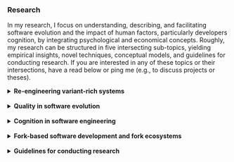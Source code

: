 ### Research

In my research, I focus on understanding, describing, and facilitating software evolution and the impact of human factors, particularly developers cognition, by integrating psychological and economical concepts. Roughly, my research can be structured in five intersecting sub-topics, yielding empirical insights, novel techniques, conceptual models, and guidelines for conducting research. If you are interested in any of these topics or their intersections, have a read below or ping me (e.g., to discuss projects or theses).

<details>
<summary style="cursor:pointer;"><b style="cursor:pointer;">Re-engineering variant-rich systems</b></summary>

The primary focus of my <a href="assets/papers/diss.pdf" target="_blank" rel="me noopener noreferrer">dissertation</a><a href="assets/papers/diss.pdf" target="_blank" rel="me noopener noreferrer"></a> has been on the re-engineering of variant-rich systems. A variant-rich system describes a number of reused software variants that are similar, but have unique functionalities (i.e., features) to fulfill individual customer requirements. Organizations implement variant-rich systems through different techniques, which can be primarily distinguished into clone-based (e.g., copy-paste, clone & own) or platform-based (e.g., product-line engineering) strategies. Most developers start with clone-based development by creating and adapting a copy of an existing variant, since it is well supported and readily available, for instance, via forking on GitHub. However, an increasing number of cloned variants can easily cause problems in developing and maintaining the variant-rich system, for instance, because new features or bug fixes must be propagated between the independent and co-evolving variants. In such cases, organizations often decide to adopt a platform by re-engineering their cloned variants. A platform builds on a variability mechanism (i.e., a technique for implementing configuration options, such as the C preprocessor) and automated tool support (e.g., for modeling features, configuring, and deriving variants) to help developers reuse software artifacts more systematically.

<br><br>

<b>Contributions</b>
<ul>
  <li> We empirically elicited economical data on the (re-)engineering of variant-rich systems, highlighting that organizations should aim to iteratively move towards platform-based software reuse but must be aware about costly factors (e.g., feature location). The data can help organizations in their decision making and confirms/refutes established assumptions in research (e.g., change propagation can be more challenging in a platform than often assumed).<a href="assets/papers/Krueger2020CostComparision.pdf" target="_blank" rel="me noopener noreferrer"><img src="logos/pdf.png" height="12px" style="margin-inline-start: 0.5em" alt="pdf"/></a><a href="assets/papers/Krueger2020ApoCosts.pdf" target="_blank" rel="me noopener noreferrer"><img src="logos/pdf.png" height="12px" style="margin-inline-start: 0.5em" alt="pdf"/></a><a href="assets/papers/Krueger2016CostEstimation.pdf" target="_blank" rel="me noopener noreferrer"><img src="logos/pdf.png" height="12px" style="margin-inline-start: 0.5em" alt="pdf"/></a><a href="assets/papers/Krueger2021CostsComparisonSE.pdf" target="_blank" rel="me noopener noreferrer"><img src="logos/pdf.png" height="12px" style="margin-inline-start: 0.5em" alt="pdf"/></a></li>

  <li>We published academic and industrial case studies on re-engineering variant-rich systems, providing insights into the processes, pitfalls, and benefits.<a href="assets/papers/Cortinas2023RetireSPLs.pdf" target="_blank" rel="me noopener noreferrer"><img src="logos/pdf.png" height="12px" style="margin-inline-start: 0.5em" alt="pdf"/></a><a href="assets/papers/Kuiter2018Cloning.pdf" target="_blank" rel="me noopener noreferrer"><img src="logos/pdf.png" height="12px" style="margin-inline-start: 0.5em" alt="pdf"/></a><a href="assets/papers/Krueger2018FeatureC.pdf" target="_blank" rel="me noopener noreferrer"><img src="logos/pdf.png" height="12px" style="margin-inline-start: 0.5em" alt="pdf"/></a><a href="assets/papers/Kuiter2021PigNap.pdf" target="_blank" rel="me noopener noreferrer"><img src="logos/pdf.png" height="12px" style="margin-inline-start: 0.5em" alt="pdf"/></a><a href="assets/papers/Akesson2019ApoMigrationPP.pdf" target="_blank" rel="me noopener noreferrer"><img src="logos/pdf.png" height="12px" style="margin-inline-start: 0.5em" alt="pdf"/></a><a href="assets/papers/Debbiche2019ApoMigrationFOP.pdf" target="_blank" rel="me noopener noreferrer"><img src="logos/pdf.png" height="12px" style="margin-inline-start: 0.5em" alt="pdf"/></a><a href="assets/papers/Krueger2017FindingFeatures.pdf" target="_blank" rel="me noopener noreferrer"><img src="logos/pdf.png" height="12px" style="margin-inline-start: 0.5em" alt="pdf"/></a></li>

  <li>We collected empirical insights into the feature-location problem, and how to tackle it by eagerly tracing features in advance, recommending that feature traces in the source code should be lightweight and separated from variability mechanisms to facilitate program comprehension.<a href="assets/papers/Krueger2019Traceability.pdf" target="_blank" rel="me noopener noreferrer"><img src="logos/pdf.png" height="12px" style="margin-inline-start: 0.5em" alt="pdf"/></a><a href="assets/papers/Fenske2020ifdefDilemma.pdf" target="_blank" rel="me noopener noreferrer"><img src="logos/pdf.png" height="12px" style="margin-inline-start: 0.5em" alt="pdf"/></a><a href="assets/papers/Krueger2019FeatureFacets.pdf" target="_blank" rel="me noopener noreferrer"><img src="logos/pdf.png" height="12px" style="margin-inline-start: 0.5em" alt="pdf"/></a><a href="assets/papers/Krieter2018ManagingVariability.pdf" target="_blank" rel="me noopener noreferrer"><img src="logos/pdf.png" height="12px" style="margin-inline-start: 0.5em" alt="pdf"/></a><a href="assets/papers/Krueger2018PhysicalSeparation.pdf" target="_blank" rel="me noopener noreferrer"><img src="logos/pdf.png" height="12px" style="margin-inline-start: 0.5em" alt="pdf"/></a><a href="assets/papers/Krueger2019FeatureLocation.pdf" target="_blank" rel="me noopener noreferrer"><img src="logos/pdf.png" height="12px" style="margin-inline-start: 0.5em" alt="pdf"/></a><a href="assets/papers/Krueger2018Recommender.pdf" target="_blank" rel="me noopener noreferrer"><img src="logos/pdf.png" height="12px" style="margin-inline-start: 0.5em" alt="pdf"/></a><a href="assets/papers/Krueger2018SeparationConcerns.pdf" target="_blank" rel="me noopener noreferrer"><img src="logos/pdf.png" height="12px" style="margin-inline-start: 0.5em" alt="pdf"/></a><a href="assets/papers/Krueger2018Marlin.pdf" target="_blank" rel="me noopener noreferrer"><img src="logos/pdf.png" height="12px" style="margin-inline-start: 0.5em" alt="pdf"/></a><a href="assets/papers/Krueger2020TraceabilitySE.pdf" target="_blank" rel="me noopener noreferrer"><img src="logos/pdf.png" height="12px" style="margin-inline-start: 0.5em" alt="pdf"/></a><a href="assets/papers/Fenske2021IfdefsSE.pdf" target="_blank" rel="me noopener noreferrer"><img src="logos/pdf.png" height="12px" style="margin-inline-start: 0.5em" alt="pdf"/></a><a href="assets/papers/Krueger2017Lost.pdf" target="_blank" rel="me noopener noreferrer"><img src="logos/pdf.png" height="12px" style="margin-inline-start: 0.5em" alt="pdf"/></a></li>

  <li>We constructed a process model<a href="assets/papers/Krueger2020promotepl.pdf" target="_blank" rel="me noopener noreferrer"><img src="logos/pdf.png" height="12px" style="margin-inline-start: 0.5em" alt="pdf"/></a>, conceptual model<a href="assets/papers/Ananieva2022ConceptualModelExtension.pdf" target="_blank" rel="me noopener noreferrer"><img src="logos/pdf.png" height="12px" style="margin-inline-start: 0.5em" alt="pdf"/></a><a href="assets/papers/Ananieva2020ConceptualModel.pdf" target="_blank" rel="me noopener noreferrer"><img src="logos/pdf.png" height="12px" style="margin-inline-start: 0.5em" alt="pdf"/></a>, and operations<a href="assets/papers/Ananieva2022UnifiedOperations.pdf" target="_blank" rel="me noopener noreferrer"><img src="logos/pdf.png" height="12px" style="margin-inline-start: 0.5em" alt="pdf"/></a> for specifying and supporting the (re-)engineering and evolution of variant-rich systems by providing an understanding of contemporary practices.</li>

  <li>We develop techniques for supporting developers in (re-)engineering endeavors of variant-rich systems, for instance, for analyzing the variability of source code, feature modeling, or visualziations.<a href="assets/papers/Kuiter2023variedSE.pdf" target="_blank" rel="me noopener noreferrer"><img src="logos/pdf.png" height="12px" style="margin-inline-start: 0.5em" alt="pdf"/></a><a href="assets/papers/Chen2023ComparisonVisualizations.pdf" target="_blank" rel="me noopener noreferrer"><img src="logos/pdf.png" height="12px" style="margin-inline-start: 0.5em" alt="pdf"/></a><a href="assets/papers/Schulze2023FeatureCoChanges.pdf" target="_blank" rel="me noopener noreferrer"><img src="logos/pdf.png" height="12px" style="margin-inline-start: 0.5em" alt="pdf"/></a><a href="assets/papers/Kuiter2021varied.pdf" target="_blank" rel="me noopener noreferrer"><img src="logos/pdf.png" height="12px" style="margin-inline-start: 0.5em" alt="pdf"/></a><a href="assets/papers/Kuiter2018PCLocator.pdf" target="_blank" rel="me noopener noreferrer"><img src="logos/pdf.png" height="12px" style="margin-inline-start: 0.5em" alt="pdf"/></a><a href="assets/papers/Mukelabai2018PEoPL.pdf" target="_blank" rel="me noopener noreferrer"><img src="logos/pdf.png" height="12px" style="margin-inline-start: 0.5em" alt="pdf"/></a><a href="assets/papers/Kuiter2019FeatureModeling.pdf" target="_blank" rel="me noopener noreferrer"><img src="logos/pdf.png" height="12px" style="margin-inline-start: 0.5em" alt="pdf"/></a><a href="assets/papers/Ludwig2019CovertPhantomFeatures.pdf" target="_blank" rel="me noopener noreferrer"><img src="logos/pdf.png" height="12px" style="margin-inline-start: 0.5em" alt="pdf"/></a><a href="assets/papers/Krieter2017FeatureIDELib.pdf" target="_blank" rel="me noopener noreferrer"><img src="logos/pdf.png" height="12px" style="margin-inline-start: 0.5em" alt="pdf"/></a><a href="assets/papers/Ludwig2020FeatureCoPP.pdf" target="_blank" rel="me noopener noreferrer"><img src="logos/pdf.png" height="12px" style="margin-inline-start: 0.5em" alt="pdf"/></a><a href="assets/papers/Krueger2016FeatureCoPP.pdf" target="_blank" rel="me noopener noreferrer"><img src="logos/pdf.png" height="12px" style="margin-inline-start: 0.5em" alt="pdf"/></a></li>

  <li>We have proposed guidelines for assessing and planning the (re-)engineering of variant-rich systems, for instance, feature modeling principles or product-structuring concepts for systems platforms.<a href="assets/papers/Zellmer2023ProductStructuring.pdf" target="_blank" rel="me noopener noreferrer"><img src="logos/pdf.png" height="12px" style="margin-inline-start: 0.5em" alt="pdf"/></a><a href="assets/papers/Holsten2023EEPlatforms.pdf" target="_blank" rel="me noopener noreferrer"><img src="logos/pdf.png" height="12px" style="margin-inline-start: 0.5em" alt="pdf"/></a><a href="assets/papers/Lindohf2021LargeFEF.pdf" target="_blank" rel="me noopener noreferrer"><img src="logos/pdf.png" height="12px" style="margin-inline-start: 0.5em" alt="pdf"/></a><a href="assets/papers/Nesic2020PrinciplesSE.pdf" target="_blank" rel="me noopener noreferrer"><img src="logos/pdf.png" height="12px" style="margin-inline-start: 0.5em" alt="pdf"/></a><a href="assets/papers/Krueger2020Explant.pdf" target="_blank" rel="me noopener noreferrer"><img src="logos/pdf.png" height="12px" style="margin-inline-start: 0.5em" alt="pdf"/></a><a href="assets/papers/Nesic2019Principles.pdf" target="_blank" rel="me noopener noreferrer"><img src="logos/pdf.png" height="12px" style="margin-inline-start: 0.5em" alt="pdf"/></a></li>

  <li>Other contributions on variant-rich systems include, for instance, datasets<a href="assets/papers/Krueger2018ApoGames.pdf" target="_blank" rel="me noopener noreferrer"><img src="logos/pdf.png" height="12px" style="margin-inline-start: 0.5em" alt="pdf"/></a><a href="assets/papers/Krueger2019TalkingPL.pdf" target="_blank" rel="me noopener noreferrer"><img src="logos/pdf.png" height="12px" style="margin-inline-start: 0.5em" alt="pdf"/></a>, definitions of benchmarks<a href="assets/papers/Strueber2019Benchmarking.pdf" target="_blank" rel="me noopener noreferrer"><img src="logos/pdf.png" height="12px" style="margin-inline-start: 0.5em" alt="pdf"/></a>, concepts for promoting systems security/safety<a href="assets/papers/May2023SPLERP.pdf" target="_blank" rel="me noopener noreferrer"><img src="logos/pdf.png" height="12px" style="margin-inline-start: 0.5em" alt="pdf"/></a><a href="assets/papers/May2022SecureDataStorages.pdf" target="_blank" rel="me noopener noreferrer"><img src="logos/pdf.png" height="12px" style="margin-inline-start: 0.5em" alt="pdf"/></a><a href="assets/papers/Krieter2018DSPLs.pdf" target="_blank" rel="me noopener noreferrer"><img src="logos/pdf.png" height="12px" style="margin-inline-start: 0.5em" alt="pdf"/></a><a href="assets/papers/Kenner2021SecuritySfateySPL.pdf" target="_blank" rel="me noopener noreferrer"><img src="logos/pdf.png" height="12px" style="margin-inline-start: 0.5em" alt="pdf"/></a><a href="assets/papers/Kenner2020SecurityFMs.pdf" target="_blank" rel="me noopener noreferrer"><img src="logos/pdf.png" height="12px" style="margin-inline-start: 0.5em" alt="pdf"/></a>, visions for future research on variant-rich systems<a href="assets/papers/Assuncao2020VariabilityManagementMicroservices.pdf" target="_blank" rel="me noopener noreferrer"><img src="logos/pdf.png" height="12px" style="margin-inline-start: 0.5em" alt="pdf"/></a><a href="assets/papers/Krueger2017CPS.pdf" target="_blank" rel="me noopener noreferrer"><img src="logos/pdf.png" height="12px" style="margin-inline-start: 0.5em" alt="pdf"/></a><a href="assets/papers/Assuncao2021VM4ModernTech.pdf" target="_blank" rel="me noopener noreferrer"><img src="logos/pdf.png" height="12px" style="margin-inline-start: 0.5em" alt="pdf"/></a><a href="assets/papers/Krueger2020VariVolution.pdf" target="_blank" rel="me noopener noreferrer"><img src="logos/pdf.png" height="12px" style="margin-inline-start: 0.5em" alt="pdf"/></a><a href="assets/papers/Nieke2019VariVolution.pdf" target="_blank" rel="me noopener noreferrer"><img src="logos/pdf.png" height="12px" style="margin-inline-start: 0.5em" alt="pdf"/></a>, and support for quality assurance<a href="assets/papers/Krueger2018MutationOperators.pdf" target="_blank" rel="me noopener noreferrer"><img src="logos/pdf.png" height="12px" style="margin-inline-start: 0.5em" alt="pdf"/></a><a href="assets/papers/AlHajjaji2017MutationTesting.pdf" target="_blank" rel="me noopener noreferrer"><img src="logos/pdf.png" height="12px" style="margin-inline-start: 0.5em" alt="pdf"/></a><a href="assets/papers/AlHajjaji2017ClusterBasedTesting.pdf" target="_blank" rel="me noopener noreferrer"><img src="logos/pdf.png" height="12px" style="margin-inline-start: 0.5em" alt="pdf"/></a><a href="assets/papers/Krueger2018TestRefactoring.pdf" target="_blank" rel="me noopener noreferrer"><img src="logos/pdf.png" height="12px" style="margin-inline-start: 0.5em" alt="pdf"/></a><a href="assets/papers/Krueger2019MutationOperatorsJF.pdf" target="_blank" rel="me noopener noreferrer"><img src="logos/pdf.png" height="12px" style="margin-inline-start: 0.5em" alt="pdf"/></a>.</li>
</ul>

<b>Some interesting reads</b>
<ul>
  <li><a href="assets/papers/Ananieva2022ConceptualModelExtension.pdf" target="_blank" rel="me noopener noreferrer">Empirical Software Engineering 2022<img src="logos/pdf.png" height="12px" style="margin-inline-start: 0.5em" alt="pdf"/></a>: We have proposed a conceptual model for unifying variability in space and time to guide contemporary research and tool development.</li>

  <li><a href="assets/papers/Kuiter2021varied.pdf" target="_blank" rel="me noopener noreferrer">Empirical Software Engineering 2021<img src="logos/pdf.png" height="12px" style="margin-inline-start: 0.5em" alt="pdf"/></a>: With funding from pure-systems GmbH, we have formalized and implemented operations in a tool that enables collaborative, distributed feature modeling; which works similar to Google Docs for text.</li>

  <li><a href="assets/papers/Lindohf2021LargeFEF.pdf" target="_blank" rel="me noopener noreferrer">Empirical Software Engineering 2021<img src="logos/pdf.png" height="12px" style="margin-inline-start: 0.5em" alt="pdf"/></a>: We have instantiated the Family Evaluation Framework for assessing software product-line engineering in a company, reporting how to use the framework for managing and monitoring.</li>
  
  <li><a href="assets/papers/Krueger2020CostComparision.pdf" target="_blank" rel="me noopener noreferrer">ESEC/FSE 2020<img src="logos/pdf.png" height="12px" style="margin-inline-start: 0.5em" alt="pdf"/></a>: We elicited data through a literature review and interviews to collect reliable empirical insights on the costs of clone- and platform-based software reuse; confirming many established hypotheses, but also refuting some.</li>

  <li><a href="assets/papers/Fenske2020ifdefDilemma.pdf" target="_blank" rel="me noopener noreferrer">ICSME 2020<img src="logos/pdf.png" height="12px" style="margin-inline-start: 0.5em" alt="pdf"/></a>: We conducted a large-scale study with open-source developers, revealing that while they preferred refactored preprocessor directives, they actually performed worse in two program comprehension tasks; and had particular challenges in understanding the configurability of the source code.</li>

  <li><a href="assets/papers/Krueger2019Traceability.pdf" target="_blank" rel="me noopener noreferrer">ESEC/FSE 2019<img src="logos/pdf.png" height="12px" style="margin-inline-start: 0.5em" alt="pdf"/></a>: We report an online experiment in which practitioners solved six comprehension tasks while exposed to different types of feature traces, indicating that virtual traces (i.e., annotations) can facilitate program comprehension.</li>

  <li><a href="assets/papers/Nesic2019Principles.pdf" target="_blank" rel="me noopener noreferrer">ESEC/FSE 2019<img src="logos/pdf.png" height="12px" style="margin-inline-start: 0.5em" alt="pdf"/></a>: We elicited a collection of feature modeling principles from the literature and interviews with practitioners to facilitate the construction of feature models.</li>
  
  <li><a href="assets/papers/Krueger2019FeatureFacets.pdf" target="_blank" rel="me noopener noreferrer">Journal of Systems and Software 2019<img src="logos/pdf.png" height="12px" style="margin-inline-start: 0.5em" alt="pdf"/></a>: We investigated how to recover feature facets for two open-source systems, showing what information sources in social-coding platforms (e.g., GitHub) can be helpful to understand important properties of the respective system.</li>
</ul>

<b>Projects and funding</b>
<ul>
  <li>Pure-Systems GmbH: Go SPLC 2019 Challenge project</li>
  <li>German Academic Exchange Service: IFI fellowship, research visits fellowship, conference traveling fellowship</li>
  <li>European Union: Erasmus traineeship grant</li>
</ul>

</details>

<br>

<details>
<summary style="cursor:pointer;"><b style="cursor:pointer;">Quality in software evolution</b></summary>

Most software systems exist for a longer time, and thus are evolving. There are numerous reasons why software evolves, for instance, because new features are added (with the system potentially becoming variant-rich), refactorings employed, or bugs fixed. However, not every evolution may improve the system. Instead, a change may lead to new bugs in the system or a general degeneration of the source code; causing, for instance, architectural or code smells, technical debt, or incomprehensible code. It is important to understand how software degenerates and how this is impacted or impacts developers. Precisely, a system may become less and less comprehensible, requiring major re-engineering to improve its quality and make it usable for an organization.

<br><br>
  
<b>Contributions</b>
<ul>
  <li>We are working on improving techniques for automatically repairing bugs and quality problems that stem from the misuse of APIs, for instance, after an API has been updated.<a href="assets/papers/Nielebock2021GraphDistance.pdf" target="_blank" rel="me noopener noreferrer"><img src="logos/pdf.png" height="12px" style="margin-inline-start: 0.5em" alt="pdf"/></a><a href="assets/papers/Nielebock2020MisuseAPI.pdf" target="_blank" rel="me noopener noreferrer"><img src="logos/pdf.png" height="12px" style="margin-inline-start: 0.5em" alt="pdf"/></a><a href="assets/papers/Nielebock2020MEmbeddingMisuseRepairAPI.pdf" target="_blank" rel="me noopener noreferrer"><img src="logos/pdf.png" height="12px" style="margin-inline-start: 0.5em" alt="pdf"/></a></li>

  <li>We contribute empirical insights into quality problems arising during the evolution of software systems, such as architectural degeneration, support for program comprehension, or tangled evolution histories.<a href="assets/papers/Gnoyke2023SmellTrackingTooling.pdf" target="_blank" rel="me noopener noreferrer"><img src="logos/pdf.png" height="12px" style="margin-inline-start: 0.5em" alt="pdf"/></a><a href="assets/papers/Gnoyke2021ArchSmellsEvolution.pdf" target="_blank" rel="me noopener noreferrer"><img src="logos/pdf.png" height="12px" style="margin-inline-start: 0.5em" alt="pdf"/></a><a href="assets/papers/Nielebock2019Comments.pdf" target="_blank" rel="me noopener noreferrer"><img src="logos/pdf.png" height="12px" style="margin-inline-start: 0.5em" alt="pdf"/></a><a href="assets/papers/Gnoyke2022ArchSmellsEvolutionSE.pdf" target="_blank" rel="me noopener noreferrer"><img src="logos/pdf.png" height="12px" style="margin-inline-start: 0.5em" alt="pdf"/></a><a href="assets/papers/Assuncao2023MicroserviceEvolution.pdf" target="_blank" rel="me noopener noreferrer"><img src="logos/pdf.png" height="12px" style="margin-inline-start: 0.5em" alt="pdf"/></a></li>

  <li>We study how organizations can benefit from measuring their software evolution, and thus improve their practices using KPIs, process, mining, or other metrics.<a href="assets/papers/Coremans2023ProcessMiningTFS.pdf" target="_blank" rel="me noopener noreferrer"><img src="logos/pdf.png" height="12px" style="margin-inline-start: 0.5em" alt="pdf"/></a><a href="assets/papers/Sueruecue2020KeyPerformanceIndicators.pdf" target="_blank" rel="me noopener noreferrer"><img src="logos/pdf.png" height="12px" style="margin-inline-start: 0.5em" alt="pdf"/></a><a href="assets/papers/Sueruecue2021KPIsSE.pdf" target="_blank" rel="me noopener noreferrer"><img src="logos/pdf.png" height="12px" style="margin-inline-start: 0.5em" alt="pdf"/></a></li>

  <li>Other contributions on software quality in evolution involve datasets<a href="assets/papers/Nielebock2021AndroidCompass.pdf" target="_blank" rel="me noopener noreferrer"><img src="logos/pdf.png" height="12px" style="margin-inline-start: 0.5em" alt="pdf"/></a>, industrial case studies<a href="assets/papers/Krueger2017FollowTheSun.pdf" target="_blank" rel="me noopener noreferrer"><img src="logos/pdf.png" height="12px" style="margin-inline-start: 0.5em" alt="pdf"/></a>, visions of related cognitive challenges<a href="assets/papers/Krueger2019KnowledgeEvolution.pdf" target="_blank" rel="me noopener noreferrer"><img src="logos/pdf.png" height="12px" style="margin-inline-start: 0.5em" alt="pdf"/></a>, and investigations of how communities provide information<a href="assets/papers/Krueger2020CommunitiesContribute.pdf" target="_blank" rel="me noopener noreferrer"><img src="logos/pdf.png" height="12px" style="margin-inline-start: 0.5em" alt="pdf"/></a> or use tools<a href="assets/papers/Krueger2017Eclipse.pdf" target="_blank" rel="me noopener noreferrer"><img src="logos/pdf.png" height="12px" style="margin-inline-start: 0.5em" alt="pdf"/></a>.</li>
</ul>

<b>Some interesting reads</b>
<ul>
  <li><a href="assets/papers/Groot2024Dependencies.pdf" target="_blank" rel="me noopener noreferrer">ICSE-SEIP 2024<img src="logos/pdf.png" height="12px" style="margin-inline-start: 0.5em" alt="pdf"/></a>: We have interviewed developers at ASML to understand unintended software dependencies (e.g., architecture smells) in real-world, multi-lingual systems; finding that these are often similar to unintended dependencies in mono-lingual systems, but pose additional challenges to identify and resolve.</li>

  <li><a href="assets/papers/Assuncao2023MicroserviceEvolution.pdf" target="_blank" rel="me noopener noreferrer">Journal of Systems and Software 2023<img src="logos/pdf.png" height="12px" style="margin-inline-start: 0.5em" alt="pdf"/></a>: We analyzed for 11 open-source microservice systems to what extent their changes are tangled with respect to what microservices and what types of changes they involve, finding that there seems no focus or clear separation of distinct business/microservice-oriented changes.</li>

  <li><a href="assets/papers/Coremans2023ProcessMiningTFS.pdf" target="_blank" rel="me noopener noreferrer">ICSME 2023 Industry Track<img src="logos/pdf.png" height="12px" style="margin-inline-start: 0.5em" alt="pdf"/></a>: We worked with Thermo Fisher Scientific to design a new process-mining technique that analyzes Jira issues, enabling us to recover and shed light into process activities that are not fully visible in typical version-control data.</li>

  <li><a href="assets/papers/Gnoyke2021ArchSmellsEvolution.pdf" target="_blank" rel="me noopener noreferrer">ICSME 2021<img src="logos/pdf.png" height="12px" style="margin-inline-start: 0.5em" alt="pdf"/></a>: We advanced existing tools to conduct a novel mining study on the evolution of architectural smells in open-source software and their impact on technical debt (e.g., cyclic dependencies have particular impact).</li>

  <li><a href="assets/papers/Sueruecue2020KeyPerformanceIndicators.pdf" target="_blank" rel="me noopener noreferrer">ESEC/FSE Industry Track 2020<img src="logos/pdf.png" height="12px" style="margin-inline-start: 0.5em" alt="pdf"/></a>: We contribute an experience report of how a large German company implemented and benefited from measuring key performance indicators for its software development.</li>

  <li><a href="assets/papers/Nielebock2019Comments.pdf" target="_blank" rel="me noopener noreferrer">Empirical Software Engineering 2019<img src="logos/pdf.png" height="12px" style="margin-inline-start: 0.5em" alt="pdf"/></a>: We conducted a large experiment in which developers had to comprehend smaller code examples with different types of comments, with our results and comparison to the related work indicating that comments are less helpful for smaller code excerpts and that developers often mistrust them.</li>
</ul>
  
</details>

<br>

<details>
<summary style="cursor:pointer;"><b style="cursor:pointer;">Cognition in software engineering</b></summary>

Developers, and thus humans, implement and evolve software. Consequently, software engineering is subject to cognitive biases and other psychological or sociological concepts. Unfortunately, such biases can cause problems in the software itself, for instance, bugs, architectural degeneration, or performance problems. A prime example is that developers reuse an existing implementation that solves a problem similar to theirs. However, that solution may not work properly in the new context or may not be the best solution. The developers may not properly reflect on such problems, since cognitive biases impair their rationality. Understanding cognition in software engineering, studying program comprehension, and mitigating biases can help developers improve the quality of their systems.

<br><br>

<b>Contributions</b>
<ul>
  <li>We improve our foundational understanding of what knowledge developers aim to remember, and how to measure their remaining expertise; with the results indicating that more abstract (e.g., feature) knowledge is easier to remember for them.<a href="assets/papers/Krueger2023MemorizeDocument.pdf" target="_blank" rel="me noopener noreferrer"><img src="logos/pdf.png" height="12px" style="margin-inline-start: 0.5em" alt="pdf"/></a>
  <a href="assets/papers/Saeed2023DataScientistsRecall.pdf" target="_blank" rel="me noopener noreferrer"><img src="logos/pdf.png" height="12px" style="margin-inline-start: 0.5em" alt="pdf"/></a><a href="assets/papers/Krueger2020DevelopersRecall.pdf" target="_blank" rel="me noopener noreferrer"><img src="logos/pdf.png" height="12px" style="margin-inline-start: 0.5em" alt="pdf"/></a><a href="assets/papers/Krueger2018Remember.pdf" target="_blank" rel="me noopener noreferrer"><img src="logos/pdf.png" height="12px" style="margin-inline-start: 0.5em" alt="pdf"/></a><a href="assets/papers/Krueger2021FeatureTraceMemory.pdf" target="_blank" rel="me noopener noreferrer"><img src="logos/pdf.png" height="12px" style="margin-inline-start: 0.5em" alt="pdf"/></a><a href="assets/papers/Krueger2021CareRecallSE.pdf" target="_blank" rel="me noopener noreferrer"><img src="logos/pdf.png" height="12px" style="margin-inline-start: 0.5em" alt="pdf"/></a><a href="assets/papers/Krueger2019ComprehensionMemory.pdf" target="_blank" rel="me noopener noreferrer"><img src="logos/pdf.png" height="12px" style="margin-inline-start: 0.5em" alt="pdf"/></a><a href="assets/papers/Krueger2019UnderstandingForget.pdf" target="_blank" rel="me noopener noreferrer"><img src="logos/pdf.png" height="12px" style="margin-inline-start: 0.5em" alt="pdf"/></a></li>

  <li>We are aiming to incorporate our work on human cognition to facilitate and ensure the correctness of software evolution.<a href="assets/papers/Krueger2023IntentionsNier.pdf" target="_blank" rel="me noopener noreferrer"><img src="logos/pdf.png" height="12px" style="margin-inline-start: 0.5em" alt="pdf"/></a></li>

  <li>Other contributions on developers' cognition involve studies on program comprehension and recommendations on how to improve these (see also other topics).<a href="assets/papers/Schroeter2017PC.pdf" target="_blank" rel="me noopener noreferrer"><img src="logos/pdf.png" height="12px" style="margin-inline-start: 0.5em" alt="pdf"/></a></li>
</ul>

<b>Some interesting reads</b>
<ul>
  <li><a href="assets/papers/Krueger2020DevelopersRecall.pdf" target="_blank" rel="me noopener noreferrer">ICSME 2020<img src="logos/pdf.png" height="12px" style="margin-inline-start: 0.5em" alt="pdf"/></a>: We conducted an interview survey on smaller software systems that indicates that developers focus on memorizing more abstract knowledge about their system, and are quite good at remembering knowledge.</li>

  <li><a href="assets/papers/Krueger2018Remember.pdf" target="_blank" rel="me noopener noreferrer">ICSE 2018<img src="logos/pdf.png" height="12px" style="margin-inline-start: 0.5em" alt="pdf"/></a>: We report the results of a developer survey in which we investigated what factors impact developers' memory and whether we could adopt psychological forgetting curves to measure their remaining expertise.</li>
</ul>

<b>Projects and funding</b>
<ul>
  <li>German Research Foundation: INKleSS</li>
  <li>Otto-von-Guericke University Magdeburg: Innovation fund</li>
</ul>

</details>

<br>

<details>
<summary style="cursor:pointer;"><b style="cursor:pointer;">Fork-based software development and fork ecosystems</b></summary>

Fork-based software development refers to developers creating a fork (i.e., copy) of a system and implementing, for instance, a new feature or bug fix on that fork. Afterwards, the developers request that the fork is merged back into the system, for which a review is typically performed. This development paradigm enables collaborative and distributed work, while also providing means to improve the management of concurrent development effort. However, forks can also easily become long-living clones of their system, resulting in variant-rich systems. Consequently, most research related to this area is also closely connected to the area of variant-rich systems.

<br><br>

<b>Contributions</b>
<ul>
  <li>We are developing techniques to support developers during the merging of forked variants and in understanding fork ecosystems.<a href="assets/papers/Krieter2023VariantInc.pdf" target="_blank" rel="me noopener noreferrer"><img src="logos/pdf.png" height="12px" style="margin-inline-start: 0.5em" alt="pdf"/></a><a href="assets/papers/Krueger2023DSDGen.pdf" target="_blank" rel="me noopener noreferrer"><img src="logos/pdf.png" height="12px" style="margin-inline-start: 0.5em" alt="pdf"/></a></li>

  <li>We provide insights into the properties of fork ecosystems and how they can be analyzed.<a href="assets/papers/Mukelabai2023TestCaseSharing.pdf" target="_blank" rel="me noopener noreferrer"><img src="logos/pdf.png" height="12px" style="margin-inline-start: 0.5em" alt="pdf"/></a></li>
</ul>


<b>Some interesting reads</b>
<ul>
  <li><a href="assets/papers/Chen2024ForkVis.pdf" target="_blank" rel="me noopener noreferrer">SANER 2024<img src="logos/pdf.png" height="12px" style="margin-inline-start: 0.5em" alt="pdf"/></a>: We have analyzed a community discussion about GitHub's network graph, based on which we designed and evaluated visualizations intended to help developers explore fork ecosystems.</li>

  <li><a href="assets/papers/Mukelabai2023TestCaseSharing.pdf" target="_blank" rel="me noopener noreferrer">ASE 2023<img src="logos/pdf.png" height="12px" style="margin-inline-start: 0.5em" alt="pdf"/></a>: We analyzed to what extent test cases within fork ecosystems are reused, finding that there is huge potential for sharing more test cases to improve the quality of other forks across an ecosystem.</li>
</ul>

</details>

<br>

<details>
<summary style="cursor:pointer;"><b style="cursor:pointer;">Guidelines for conducting research</b></summary>

In parallel to the other research topics, publishing experiences and recommendations on scientific methods is an important topic. Particularly, recommendations on pitfalls of literature analyses (e.g., literature reviews) and empirical studies are important to improve community practices. As such, such meta-research aims at improving science itself and facilitating researchers' tasks. Moreover, it is concerned with potential impediments that (certain groups of) researchers face when participating in the scientific community.

<br><br>

<b>Contributions</b>
<ul>
  <li>We empirically study the software engineering/computer science community, particularly what impediments junior researchers face when they start their scientific careers.<a href="assets/papers/Alchokr2023ReviewingDynamicsSE.pdf" target="_blank" rel="me noopener noreferrer"><img src="logos/pdf.png" height="12px" style="margin-inline-start: 0.5em" alt="pdf"/></a><a href="assets/papers/Alchokr2023NewcomerContributionsSE.pdf" target="_blank" rel="me noopener noreferrer"><img src="logos/pdf.png" height="12px" style="margin-inline-start: 0.5em" alt="pdf"/></a><a href="assets/papers/Alchokr2021JuniorResearchers.pdf" target="_blank" rel="me noopener noreferrer"><img src="logos/pdf.png" height="12px" style="margin-inline-start: 0.5em" alt="pdf"/></a><a href="assets/papers/Alchokr2023AcademicAgeCitations.pdf" target="_blank" rel="me noopener noreferrer"><img src="logos/pdf.png" height="12px" style="margin-inline-start: 0.5em" alt="pdf"/></a>
  <a href="assets/papers/Alchokr2022ReviewingDynamics.pdf" target="_blank" rel="me noopener noreferrer"><img src="logos/pdf.png" height="12px" style="margin-inline-start: 0.5em" alt="pdf"/></a><a href="assets/papers/Alchokr2022GoldenAge.pdf" target="_blank" rel="me noopener noreferrer"><img src="logos/pdf.png" height="12px" style="margin-inline-start: 0.5em" alt="pdf"/></a><a href="assets/papers/Alchokr2021JuniorResearchers.pdf" target="_blank" rel="me noopener noreferrer"><img src="logos/pdf.png" height="12px" style="margin-inline-start: 0.5em" alt="pdf"/></a>
</li>

  <li>We report on pitfalls of conducting literature reviews, and suggest ways to mitigate these.<a href="assets/papers/Krueger2020ReplicatingSLRs.pdf" target="_blank" rel="me noopener noreferrer"><img src="logos/pdf.png" height="12px" style="margin-inline-start: 0.5em" alt="pdf"/></a><a href="assets/papers/Shakeel2018LiteratureAnalysis.pdf" target="_blank" rel="me noopener noreferrer"><img src="logos/pdf.png" height="12px" style="margin-inline-start: 0.5em" alt="pdf"/></a></li>

  <li>We work on techniques for facilitating literature analyses for researchers and practitioners.<a href="assets/papers/Shakeel2022LiteratureAnalyses.pdf" target="_blank" rel="me noopener noreferrer"><img src="logos/pdf.png" height="12px" style="margin-inline-start: 0.5em" alt="pdf"/></a><a href="assets/papers/Shakeel2020PrimaryStudySelection.pdf" target="_blank" rel="me noopener noreferrer"><img src="logos/pdf.png" height="12px" style="margin-inline-start: 0.5em" alt="pdf"/></a><a href="assets/papers/Durand2019Hermes.pdf" target="_blank" rel="me noopener noreferrer"><img src="logos/pdf.png" height="12px" style="margin-inline-start: 0.5em" alt="pdf"/></a><a href="assets/papers/Shakeel2019StudyQualityMetrics.pdf" target="_blank" rel="me noopener noreferrer"><img src="logos/pdf.png" height="12px" style="margin-inline-start: 0.5em" alt="pdf"/></a><a href="assets/papers/Schroeter2017IdentifyingDocuments.pdf" target="_blank" rel="me noopener noreferrer"><img src="logos/pdf.png" height="12px" style="margin-inline-start: 0.5em" alt="pdf"/></a></li>

  <li>Other contributions on such guidelines are concerned with artifact sharing<a href="assets/papers/Heumuller2020Artifacts.pdf" target="_blank" rel="me noopener noreferrer"><img src="logos/pdf.png" height="12px" style="margin-inline-start: 0.5em" alt="pdf"/></a>, article recommendation platforms<a href="assets/papers/Alchokr2021ArticleRecommendation.pdf" target="_blank" rel="me noopener noreferrer"><img src="logos/pdf.png" height="12px" style="margin-inline-start: 0.5em" alt="pdf"/></a>, (alt)metrics<a href="assets/papers/Alchokr2023ForcastingSuccess.pdf" target="_blank" rel="me noopener noreferrer"><img src="logos/pdf.png" height="12px" style="margin-inline-start: 0.5em" alt="pdf"/></a><a href="assets/papers/Shakeel2022Altmetrics.pdf" target="_blank" rel="me noopener noreferrer"><img src="logos/pdf.png" height="12px" style="margin-inline-start: 0.5em" alt="pdf"/></a><a href="assets/papers/Shakeel2021Altmetrics.pdf" target="_blank" rel="me noopener noreferrer"><img src="logos/pdf.png" height="12px" style="margin-inline-start: 0.5em" alt="pdf"/></a>, and suggestions for different types of empirical studies<a href="assets/papers/vonNostitzWallwitz2018IndustryAdoption.pdf" target="_blank" rel="me noopener noreferrer"><img src="logos/pdf.png" height="12px" style="margin-inline-start: 0.5em" alt="pdf"/></a><a href="assets/papers/vonNostitzWallwitz2018KnowledgeTransfer.pdf" target="_blank" rel="me noopener noreferrer"><img src="logos/pdf.png" height="12px" style="margin-inline-start: 0.5em" alt="pdf"/></a><a href="assets/papers/Krueger2017QAS.pdf" target="_blank" rel="me noopener noreferrer"><img src="logos/pdf.png" height="12px" style="margin-inline-start: 0.5em" alt="pdf"/></a>.</li>
</ul>

<b>Some interesting reads</b>
<ul>
  <li><a href="assets/papers/May2024Education.pdf" target="_blank" rel="me noopener noreferrer">ICSE-SEET 2024<img src="logos/pdf.png" height="12px" style="margin-inline-start: 0.5em" alt="pdf"/></a>: We have reported our experiences of integrating video-creation tasks in a requirements-engineering course with the intention of increasing student participation and interaction.</li>

  <li><a href="assets/papers/Alchokr2022ReviewingDynamics.pdf" target="_blank" rel="me noopener noreferrer">EASE 2022<img src="logos/pdf.png" height="12px" style="margin-inline-start: 0.5em" alt="pdf"/></a>: We conducted a survey among software engineering researchers to explore the challenges they observe for junior researchers to actively participate in the community.</li>

  <li><a href="assets/papers/Shakeel2022LiteratureAnalyses.pdf" target="_blank" rel="me noopener noreferrer">EASE 2022<img src="logos/pdf.png" height="12px" style="margin-inline-start: 0.5em" alt="pdf"/></a>: We propose a technique that incorporates various metrics to facilitate the discovery, selection, and quality assessment of publications during literature analyses.</li>
 
  <li><a href="assets/papers/Shakeel2022Altmetrics.pdf" target="_blank" rel="me noopener noreferrer">JCDL 2022<img src="logos/pdf.png" height="12px" style="margin-inline-start: 0.5em" alt="pdf"/></a>: We report on a large study of the computer science community in which we compare citations and altmetrics for a number of high reputation venues.</li>
  
  <li><a href="assets/papers/Alchokr2021ArticleRecommendation.pdf" target="_blank" rel="me noopener noreferrer">JCDL 2021<img src="logos/pdf.png" height="12px" style="margin-inline-start: 0.5em" alt="pdf"/></a>: We performed a comparative survey of existing article recommendation platforms, which help research disseminate and discuss their publications after they have been accepted.</li>
  
  <li><a href="assets/papers/Heumuller2020Artifacts.pdf" target="_blank" rel="me noopener noreferrer">Empirical Software Engineering 2020<img src="logos/pdf.png" height="12px" style="margin-inline-start: 0.5em" alt="pdf"/></a>: We have studied how research artifacts are (and should be) shared, indicating that researchers should be motivated to publish their artifacts in persistent repositories.</li>
  
  <li><a href="assets/papers/Krueger2020ReplicatingSLRs.pdf" target="_blank" rel="me noopener noreferrer">Empirical Software Engineering 2020<img src="logos/pdf.png" height="12px" style="margin-inline-start: 0.5em" alt="pdf"/></a>: We report on a large-scale experiment that shows the limitations and problems of search engines in computer science, indicating clear threats to the conduct and replication of literature reviews.</li>
</ul>

</details>
